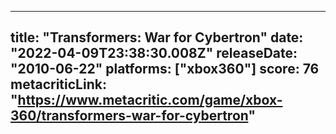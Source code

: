 
---
title: "Transformers: War for Cybertron"
date: "2022-04-09T23:38:30.008Z"
releaseDate: "2010-06-22"
platforms: ["xbox360"]
score: 76
metacriticLink: "https://www.metacritic.com/game/xbox-360/transformers-war-for-cybertron"
---
